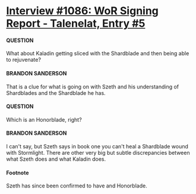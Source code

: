 # [Interview #1086: WoR Signing Report - Talenelat, Entry #5](https://www.theoryland.com/intvmain.php?i=1086#5)

#### QUESTION

What about Kaladin getting sliced with the Shardblade and then being able to rejuvenate?

#### BRANDON SANDERSON

That is a clue for what is going on with Szeth and his understanding of Shardblades and the Shardblade he has.

#### QUESTION

Which is an Honorblade, right?

#### BRANDON SANDERSON

I can't say, but Szeth says in book one you can't heal a Shardblade wound with Stormlight. There are other very big but subtle discrepancies between what Szeth does and what Kaladin does.

#### Footnote

Szeth has since been confirmed to have and Honorblade.

